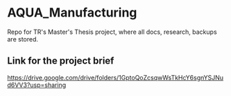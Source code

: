 # AQUA_Manufacturing
Repo for TR's Master's Thesis project, where all docs, research, backups are stored.

## Link for the project brief
https://drive.google.com/drive/folders/1GptoQoZcsqwWsTkHcY6sgnYSJNud6VV3?usp=sharing
